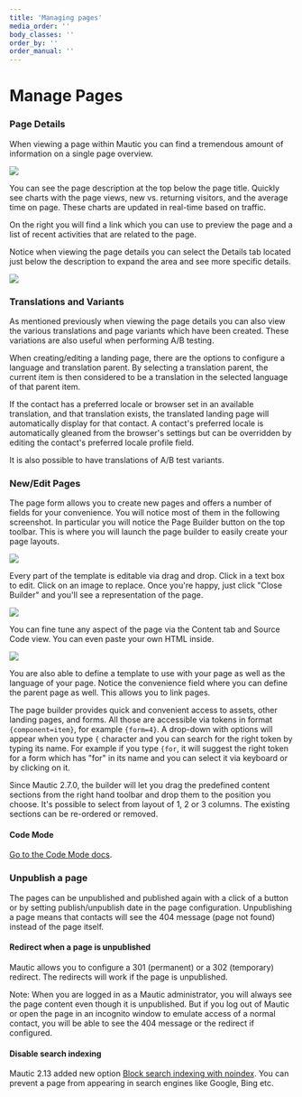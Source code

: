 ```yaml
---
title: 'Managing pages'
media_order: ''
body_classes: ''
order_by: ''
order_manual: ''
---
```


# Manage Pages

### Page Details

When viewing a page within Mautic you can find a tremendous amount of information on a single page overview.

![](../../../../index.phppage-overview.jpg)

You can see the page description at the top below the page title. Quickly see charts with the page views, new vs. returning visitors, and the average time on page. These charts are updated in real-time based on traffic.

On the right you will find a link which you can use to preview the page and a list of recent activities that are related to the page.

Notice when viewing the page details you can select the Details tab located just below the description to expand the area and see more specific details.

![](../../../../index.phpails.gif)

### Translations and Variants

As mentioned previously when viewing the page details you can also view the various translations and page variants which have been created. These variations are also useful when performing A/B testing.

When creating/editing a landing page, there are the options to configure a language and translation parent. By selecting a translation parent, the current item is then considered to be a translation in the selected language of that parent item. 

If the contact has a preferred locale or browser set in an available translation, and that translation exists, the translated landing page will automatically display for that contact. A contact's preferred locale is automatically gleaned from the browser's settings but can be overridden by editing the contact's preferred locale profile field.

It is also possible to have translations of A/B test variants.

### New/Edit Pages

The page form allows you to create new pages and offers a number of fields for your convenience. You will notice most of them in the following screenshot.  In particular you will notice the Page Builder button on the top toolbar. This is where you will launch the page builder to easily create your page layouts.

![](../../../../index.phpage-1.jpg)

Every part of the template is editable via drag and drop.  Click in a text box to edit.  Click on an image to replace.  Once you're happy, just click "Close Builder" and you'll see a representation of the page.

![](../../../../index.phpage-2.jpg)

You can fine tune any aspect of the page via the Content tab and Source Code view.  You can even paste your own HTML inside.

![](../../../../index.phpage-3.jpg)

You are also able to define a template to use with your page as well as the language of your page. Notice the convenience field where you can define the parent page as well. This allows you to link pages.

The page builder provides quick and convenient access to assets, other landing pages, and forms. All those are accessible via tokens in format `{component=item}`, for example `{form=4}`. A drop-down with options will appear when you type `{` character and you can search for the right token by typing its name. For example if you type `{for`, it will suggest the right token for a form which has "for" in its name and you can select it via keyboard or by clicking on it.

Since Mautic 2.7.0, the builder will let you drag the predefined content sections from the right hand toolbar and drop them to the position you choose. It's possible to select from layout of 1, 2 or 3 columns. The existing sections can be re-ordered or removed.

#### Code Mode

[Go to the Code Mode docs](../../../../index.phpde_mode.html).

### Unpublish a page

The pages can be unpublished and published again with a click of a button or by setting publish/unpublish date in the page configuration. Unpublishing a page means that contacts will see the 404 message (page not found) instead of the page itself.

#### Redirect when a page is unpublished

Mautic allows you to configure a 301 (permanent) or a 302 (temporary) redirect. The redirects will work if the page is unpublished.

Note: When you are logged in as a Mautic administrator, you will always see the page content even though it is unpublished. But if you log out of Mautic or open the page in an incognito window to emulate access of a normal contact, you will be able to see the 404 message or the redirect if configured.

#### Disable search indexing

Mautic 2.13 added new option [Block search indexing with noindex](../../../../index.phpt.google.com/webmasters/answer/93710?hl=en). You can prevent a page from appearing in search engines like Google, Bing etc.
